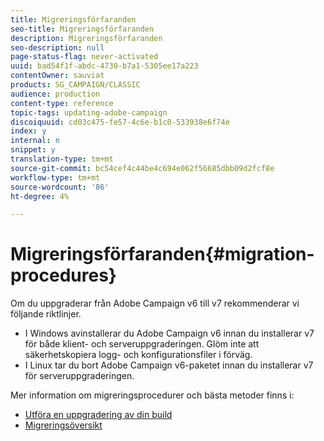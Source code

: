 ```yaml
---
title: Migreringsförfaranden
seo-title: Migreringsförfaranden
description: Migreringsförfaranden
seo-description: null
page-status-flag: never-activated
uuid: bad54f1f-abdc-4730-b7a1-5305ee17a223
contentOwner: sauviat
products: SG_CAMPAIGN/CLASSIC
audience: production
content-type: reference
topic-tags: updating-adobe-campaign
discoiquuid: cd03c475-fe57-4c6e-b1c0-533938e6f74e
index: y
internal: n
snippet: y
translation-type: tm+mt
source-git-commit: bc54cef4c44be4c694e062f56685dbb09d2fcf8e
workflow-type: tm+mt
source-wordcount: '86'
ht-degree: 4%

---
```



# Migreringsförfaranden{#migration-procedures}

Om du uppgraderar från Adobe Campaign v6 till v7 rekommenderar vi följande riktlinjer.

* I Windows avinstallerar du Adobe Campaign v6 innan du installerar v7 för både klient- och serveruppgraderingen. Glöm inte att säkerhetskopiera logg- och konfigurationsfiler i förväg.
* I Linux tar du bort Adobe Campaign v6-paketet innan du installerar v7 för serveruppgraderingen.

Mer information om migreringsprocedurer och bästa metoder finns i:

* [Utföra en uppgradering av din build](https://helpx.adobe.com/campaign/kb/acc-build-upgrade.html)
* [Migreringsöversikt](../../migration/using/about-migration.md)

